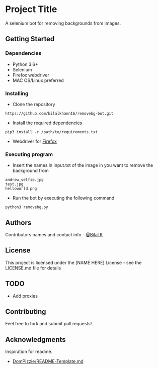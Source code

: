 # Project Title

A selenium bot for removing backgrounds from images.


## Getting Started

### Dependencies

* Python 3.6+
* Selenium
* Firefox webdriver
* MAC OS/Linux preferred

### Installing
* Clone the repository
```
https://github.com/bilalkhann16/removebg-bot.git
```
* Install the required dependencies
```
pip3 install -r /path/to/requirements.txt
```
* Webdriver for [Firefox](https://github.com/mozilla/geckodriver/releases)


### Executing program

* Insert the names in input.txt of the image in you want to remove the background from
```
andrew_selfie.jpg
test.jpg
helloworld.png
```
* Run the bot by executing the following command
```pref
python3 removebg.py
```

## Authors

Contributors names and contact info  - [@Bilal K](https://twitter.com/bilalkhann16)


## License

This project is licensed under the [NAME HERE] License - see the LICENSE.md file for details

## TODO
* Add proxies

## Contributing
Feel free to fork and submit pull requests!

## Acknowledgments
Inspiration for readme.
* [
DomPizzie/README-Template.md](https://gist.github.com/DomPizzie/7a5ff55ffa9081f2de27c315f5018afc)